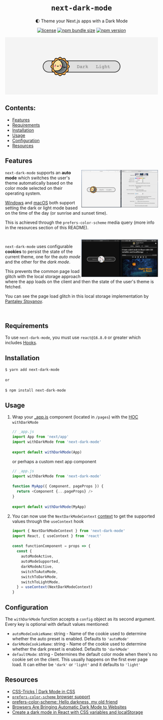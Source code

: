 <div align="center">

# `next-dark-mode`

🌓 Theme your Next.js apps with a Dark Mode

[![license](https://img.shields.io/npm/l/next-dark-mode?style=for-the-badge)](https://github.com/xeoneux/next-dark-mode/blob/master/LICENSE)
[![npm bundle size](https://img.shields.io/bundlephobia/minzip/next-dark-mode?style=for-the-badge)](https://bundlephobia.com/result?p=next-dark-mode)
[![npm version](https://img.shields.io/npm/v/next-dark-mode?style=for-the-badge)](https://www.npmjs.com/package/next-dark-mode)

<img src="./assets/next-dark-mode.gif" />

</div>

## Contents:

- [Features](#features)
- [Requirements](#requirements)
- [Installation](#installation)
- [Usage](#usage)
- [Configuration](#configuration)
- [Resources](#resources)

## Features

<img align="right" width="50%" src="./assets/feature-auto.gif" />

`next-dark-mode` supports an **auto mode** which switches the user's theme automatically based on the color mode selected on their operating system.

[Windows](https://blogs.windows.com/windowsexperience/2016/08/08/windows-10-tip-personalize-your-pc-by-enabling-the-dark-theme) and [macOS](https://support.apple.com/en-in/HT208976) both support setting the dark or light mode based on the time of the day (or sunrise and sunset time).

This is achieved through the `prefers-color-scheme` media query (more info in the resources section of this README).

<br />

<img align="right" width="50%" src="./assets/feature-cookies.gif" />

`next-dark-mode` uses configurable **cookies** to persist the state of the current theme, one for the _auto mode_ and the other for the _dark mode_.

This prevents the common page load glitch with the local storage approach where the app loads on the client and then the state of the user's theme is fetched.

You can see the page load glitch in this local storage implementation by [Pantaley Stoyanov](https://pantaley.com).

<br />

## Requirements

To use `next-dark-mode`, you must use `react@16.8.0` or greater which includes [Hooks](https://reactjs.org/docs/hooks-intro.html).

## Installation

```sh
$ yarn add next-dark-mode

or

$ npm install next-dark-mode
```

## Usage

1. Wrap your [\_app.js](https://nextjs.org/docs/advanced-features/custom-app) component (located in `/pages`) with the [HOC](https://reactjs.org/docs/higher-order-components.html) `withDarkMode`

   ```js
   // _app.js
   import App from 'next/app'
   import withDarkMode from 'next-dark-mode'

   export default withDarkMode(App)
   ```

   or perhaps a custom next app component

   ```js
   // _app.js
   import withDarkMode from 'next-dark-mode'

   function MyApp({ Component, pageProps }) {
     return <Component {...pageProps} />
   }

   export default withDarkMode(MyApp)
   ```

2. You can now use the `NextDarkModeContext` [context](https://reactjs.org/docs/context.html) to get the supported values through the `useContext` hook

   ```js
   import { NextDarkModeContext } from 'next-dark-mode'
   import React, { useContext } from 'react'

   const functionComponent = props => {
     const {
       autoModeActive,
       autoModeSupported,
       darkModeActive,
       switchToAutoMode,
       switchToDarkMode,
       switchToLightMode,
     } = useContext(NextDarkModeContext)
   }
   ```

## Configuration

The `withDarkMode` function accepts a `config` object as its second argument. Every key is optional with default values mentioned:

- `autoModeCookieName`: string - Name of the cookie used to determine whether the auto preset is enabled.
  Defaults to `'autoMode'`
- `darkModeCookieName`: string - Name of the cookie used to determine whether the dark preset is enabled.
  Defaults to `'darkMode'`
- `defaultMode`: string - Determines the default color mode when there's no cookie set on the client. This usually happens on the first ever page load. It can either be `'dark'` or `'light'` and it defaults to `'light'`

## Resources

- [CSS-Tricks | Dark Mode in CSS](https://css-tricks.com/dark-modes-with-css)
- [`prefers-color-scheme` browser support](https://caniuse.com/#feat=prefers-color-scheme)
- [prefers-color-scheme: Hello darkness, my old friend](https://web.dev/prefers-color-scheme)
- [Browsers Are Bringing Automatic Dark Mode to Websites](https://www.howtogeek.com/440920/browsers-are-bringing-automatic-dark-mode-to-websites)
- [Create a dark mode in React with CSS variables and localStorage](https://pantaley.com/blog/Create-a-dark-mode-in-React-with-CSS-variables-and-localStorage)
